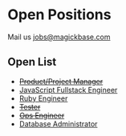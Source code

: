 # Open Positions

Mail us jobs@magickbase.com

## Open List

- <del>[Product/Project Manager](<https://github.com/Magickbase/open-positions/blob/main/PM(Full-time%2C40h_per_week).md>)</del>
- [JavaScript Fullstack Engineer](<https://github.com/Magickbase/open-positions/blob/main/JavaScript(Full-time%2C40h_per_week).md>)
- [Ruby Engineer](<https://github.com/Magickbase/open-positions/blob/main/Ruby(Full-time%2C40h_per_week).md>)
- <del>[Tester](<https://github.com/Magickbase/open-positions/blob/main/Tester(Full-time).md>)</del>
- <del>[Ops Engineer](<https://github.com/Magickbase/open-positions/blob/main/Ops(Full-time).md>)</del>
- [Database Administrator](<https://github.com/Magickbase/open-positions/blob/main/Database-Administrator(Full-time%2C40h_per_week).md>)
